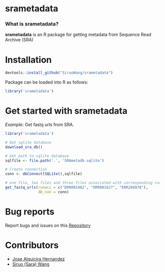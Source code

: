# srametadata

### What is srametadata?

**srametadata** is an R package for getting metadata from Sequence Read Archive (SRA)


# Installation


```r
devtools::install_github("SiruoWang/srametadata")
```

Package can be loaded into R as follows:
```r
library('srametadata')
```

# Get started with **srametadata** 

*Example*: Get fastq urls from SRA.

```r
library('srametadata')

# Get sqlite database
download_sra_db()

# Get path to sqlite database
sqlfile <- file.path('.', 'SRAmetadb.sqlite')

# Create connection
conn <- dbConnect(SQLite(),sqlfile)

# one file, two files and three files associated with corresponding run accessions
get_fastq_urls(runacc = c("DRR001482", "DRR001627", "ERR204978"),
               db_con = conn)
```

# Bug reports
Report bugs and issues on this [Repository](https://github.com/joseah/srametadata)

# Contributors

* [Jose Alquicira Hernandez](https://github.com/joseah)
* [Siruo (Sara) Wang](https://github.com/SiruoWang)

